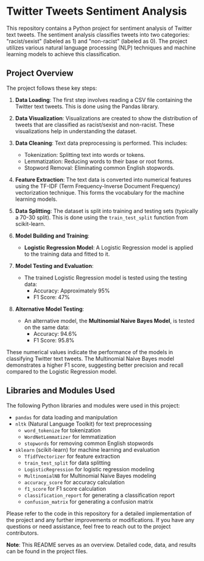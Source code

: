 # Twitter Tweets Sentiment Analysis

This repository contains a Python project for sentiment analysis of Twitter text tweets. The sentiment analysis classifies tweets into two categories: "racist/sexist" (labeled as 1) and "non-racist" (labeled as 0). The project utilizes various natural language processing (NLP) techniques and machine learning models to achieve this classification.

## Project Overview

The project follows these key steps:

1. **Data Loading**: The first step involves reading a CSV file containing the Twitter text tweets. This is done using the Pandas library.

2. **Data Visualization**: Visualizations are created to show the distribution of tweets that are classified as racist/sexist and non-racist. These visualizations help in understanding the dataset.

3. **Data Cleaning**: Text data preprocessing is performed. This includes:
   - Tokenization: Splitting text into words or tokens.
   - Lemmatization: Reducing words to their base or root forms.
   - Stopword Removal: Eliminating common English stopwords.

4. **Feature Extraction**: The text data is converted into numerical features using the TF-IDF (Term Frequency-Inverse Document Frequency) vectorization technique. This forms the vocabulary for the machine learning models.

5. **Data Splitting**: The dataset is split into training and testing sets (typically a 70-30 split). This is done using the `train_test_split` function from scikit-learn.

6. **Model Building and Training**:
   - **Logistic Regression Model**: A Logistic Regression model is applied to the training data and fitted to it.

7. **Model Testing and Evaluation**:
   - The trained Logistic Regression model is tested using the testing data:
     - Accuracy: Approximately 95%
     - F1 Score: 47%

8. **Alternative Model Testing**:
   - An alternative model, the **Multinomial Naive Bayes Model**, is tested on the same data:
     - Accuracy: 94.6%
     - F1 Score: 95.8%

These numerical values indicate the performance of the models in classifying Twitter text tweets. The Multinomial Naive Bayes model demonstrates a higher F1 score, suggesting better precision and recall compared to the Logistic Regression model.

## Libraries and Modules Used

The following Python libraries and modules were used in this project:

- `pandas` for data loading and manipulation
- `nltk` (Natural Language Toolkit) for text preprocessing
  - `word_tokenize` for tokenization
  - `WordNetLemmatizer` for lemmatization
  - `stopwords` for removing common English stopwords
- `sklearn` (scikit-learn) for machine learning and evaluation
  - `TfidfVectorizer` for feature extraction
  - `train_test_split` for data splitting
  - `LogisticRegression` for logistic regression modeling
  - `MultinomialNB` for Multinomial Naive Bayes modeling
  - `accuracy_score` for accuracy calculation
  - `f1_score` for F1 score calculation
  - `classification_report` for generating a classification report
  - `confusion_matrix` for generating a confusion matrix

Please refer to the code in this repository for a detailed implementation of the project and any further improvements or modifications. If you have any questions or need assistance, feel free to reach out to the project contributors.

**Note**: This README serves as an overview. Detailed code, data, and results can be found in the project files.

